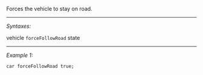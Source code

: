 Forces the vehicle to stay on road.


---
*Syntaxes:*

vehicle `forceFollowRoad` state

---
*Example 1:*

```sqf
car forceFollowRoad true;
```